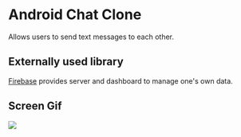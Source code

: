 <h1>Android Chat Clone</h1>
Allows users to send text messages to each other.

<h2> Externally used library </h2>
<a href = "https://firebase.google.com/">Firebase</a> provides server and dashboard to manage one's own data.</br>

<h2>Screen Gif</h2>

![](screen.gif)

